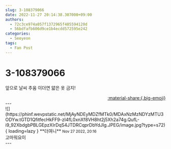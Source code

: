 ```yaml
---
slug: 3-108379066
date: 2022-11-27 20:14:38.307000+09:00
authors:
  - 72c3ce974a057f1372965f405594120d
  - 56bdfafb606d9ce1b4ecdd572595e242
categories:
  - Seoyeon
tags:
  - Fan Post
---
```


# 3-108379066

<div class="post-container" markdown="1">
<div class="content-container md-sidebar__scrollwrap" markdown="1">

앞으로 날씨 추움 이더연 얇은 옷 금지!

</div>
</div>

<div style="text-align: right;" markdown="1">
<a href="https://weverse.io/fromis9/fanpost/3-108379066" style="text-align: right;">:material-share:{.big-emoji}</a>
</div>
---

<div class="comments-container md-sidebar__scrollwrap" markdown="1">
<div class="comment" markdown="1">
<div class='id-container' markdown="1">
![](https://phinf.wevpstatic.net/MjAyNDEyMDZfMTk0/MDAxNzMzNDYzMTU3ODYw.tGTD1QfitfecHkFF9-zI4fL0xnXf8VH8ht2j5Xh2a74g.QufL-i9_92XbdgbPBLGEpzXIrDqS4JTDRCqprDbYdJIg.JPEG/image.jpg?type=s72){ loading=lazy }
**<span class="artist">더여니</span>** <small>Nov 27 2022, 20:16</small><br>
</div>
<div class='comment-body' markdown="1">
고마워요이
</div>
</div>
</div>
---
